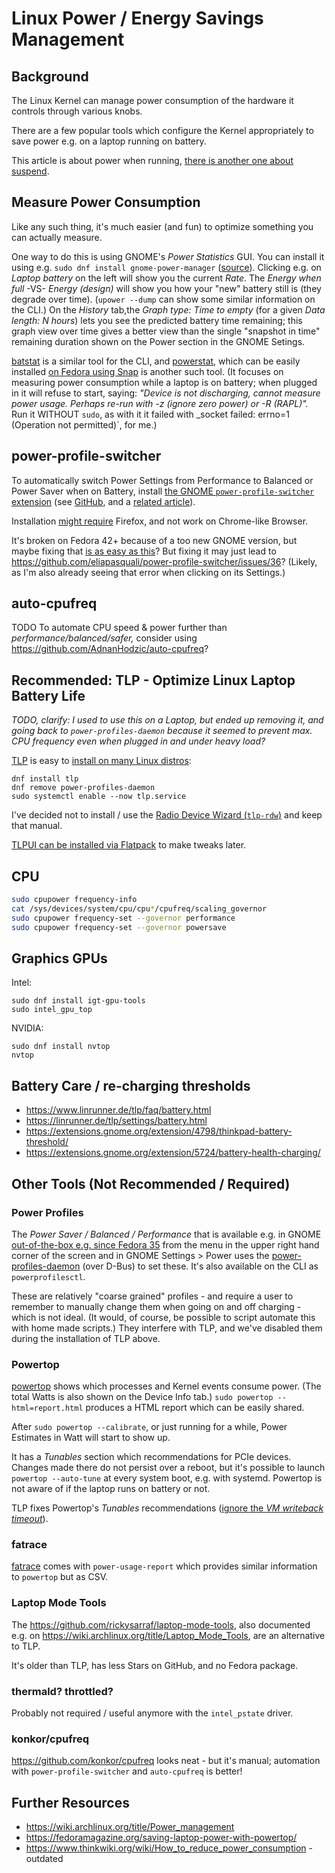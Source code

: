 # Linux Power / Energy Savings Management

## Background

The Linux Kernel can manage power consumption of the hardware it controls through various knobs.

There are a few popular tools which configure the Kernel appropriately to save power e.g. on a laptop running on battery.

This article is about power when running, [there is another one about suspend](suspend.md).

## Measure Power Consumption

Like any such thing, it's much easier (and fun) to optimize something you can actually measure.

One way to do this is using GNOME's _Power Statistics_ GUI. You can install it using e.g. `sudo dnf install gnome-power-manager` ([source](https://gitlab.gnome.org/GNOME/gnome-power-manager/)). Clicking e.g. on _Laptop battery_ on the left will show you the current _Rate_. The _Energy when full_ -VS- _Energy (design)_ will show you how your "new" battery still is (they degrade over time). (`upower --dump` can show some similar information on the CLI.) On the _History_ tab,the _Graph type: Time to empty_ (for a given _Data length: N hours_) lets you see the predicted battery time remaining; this graph view over time gives a better view than the single "snapshot in time" remaining duration shown on the Power section in the GNOME Setings.

[batstat](https://github.com/Juve45/batstat) is a similar tool for the CLI, and [powerstat](https://github.com/ColinIanKing/powerstat), which can be easily installed [on Fedora using Snap](https://snapcraft.io/install/powerstat/fedora) is another such tool. (It focuses on measuring power consumption while a laptop is on battery; when plugged in it will refuse to start, saying: _"Device is not discharging, cannot measure power usage. Perhaps re-run with -z (ignore zero power) or -R (RAPL)"._ Run it WITHOUT `sudo`, as with it it failed with _socket failed: errno=1 (Operation not permitted)`, for me.)

## power-profile-switcher

To automatically switch Power Settings from Performance to Balanced or Power Saver when on Battery,
install [the GNOME `power-profile-switcher` extension](https://extensions.gnome.org/extension/5575/power-profile-switcher/)
(see [GitHub](https://github.com/eliapasquali/power-profile-switcher), and a [related article](https://fostips.com/auto-switch-cpu-performance-powersaver-linux/)).

Installation [might require](https://gnome.pages.gitlab.gnome.org/gnome-browser-integration/pages/installation-guide.html) Firefox, and not work on Chrome-like Browser.

It's broken on Fedora 42+ because of a too new GNOME version, but maybe fixing that [is as easy as this](https://github.com/eliapasquali/power-profile-switcher/commit/16c45736fad7cbb0c53e4ecc1e4b5e2a2b602cd7)? But fixing it may just lead to https://github.com/eliapasquali/power-profile-switcher/issues/36? (Likely, as I'm also already seeing that error when clicking on its Settings.)

## auto-cpufreq

TODO To automate CPU speed & power further than _performance/balanced/safer,_ consider using https://github.com/AdnanHodzic/auto-cpufreq?

## Recommended: TLP - Optimize Linux Laptop Battery Life

_TODO, clarify: I used to use this on a Laptop, but ended up removing it, and going back to `power-profiles-daemon` because it seemed to prevent max. CPU frequency even when plugged in and under heavy load?_

[TLP](https://github.com/linrunner/TLP) is easy to [install on many Linux distros](https://linrunner.de/tlp/installation/index.html):

    dnf install tlp
    dnf remove power-profiles-daemon
    sudo systemctl enable --now tlp.service

I've decided not to install / use the [Radio Device Wizard (`tlp-rdw`)](https://linrunner.de/tlp/settings/rdw.html) and keep that manual.

[TLPUI can be installed via Flatpack](https://flathub.org/apps/details/com.github.d4nj1.tlpui) to make tweaks later.

## CPU

```bash
sudo cpupower frequency-info
cat /sys/devices/system/cpu/cpu*/cpufreq/scaling_governor
sudo cpupower frequency-set --governor performance
sudo cpupower frequency-set --governor powersave
```

## Graphics GPUs

Intel:

    sudo dnf install igt-gpu-tools
    sudo intel_gpu_top

NVIDIA:

    sudo dnf install nvtop
    nvtop

## Battery Care / re-charging thresholds

* https://www.linrunner.de/tlp/faq/battery.html
* https://linrunner.de/tlp/settings/battery.html
* https://extensions.gnome.org/extension/4798/thinkpad-battery-threshold/
* https://extensions.gnome.org/extension/5724/battery-health-charging/

## Other Tools (Not Recommended / Required)

### Power Profiles

The _Power Saver / Balanced / Performance_ that is available e.g. in GNOME [out-of-the-box e.g. since Fedora 35](https://fedoraproject.org/wiki/Changes/Power_Profiles_Daemon) from the menu in the upper right hand corner of the screen and in GNOME Settings > Power uses the [power-profiles-daemon](https://gitlab.freedesktop.org/hadess/power-profiles-daemon) (over D-Bus) to set these. It's also available on the CLI as `powerprofilesctl`.

These are relatively "coarse grained" profiles - and require a user to remember to manually change them when going on and off charging - which is not ideal. (It would, of course, be possible to script automate this with home made scripts.) They interfere with TLP, and we've disabled them during the installation of TLP above.

### Powertop

[powertop](https://github.com/fenrus75/powertop) shows which processes and Kernel events consume power. (The total Watts is also shown on the Device Info tab.) `sudo powertop --html=report.html` produces a HTML report which can be easily shared.

After `sudo powertop --calibrate`, or just running for a while, Power Estimates in Watt will start to show up.

It has a _Tunables_ section which recommendations for PCIe devices. Changes made there do not persist over a reboot, but it's possible to launch `powertop --auto-tune` at every system boot, e.g. with systemd. Powertop is not aware of if the laptop runs on battery or not.

TLP fixes Powertop's _Tunables_ recommendations ([ignore the _VM writeback timeout_](https://linrunner.de/tlp/faq/powertop.html)).

### fatrace

[fatrace](https://github.com/martinpitt/fatrace) comes with `power-usage-report` which provides similar information to `powertop` but as CSV.

### Laptop Mode Tools

The https://github.com/rickysarraf/laptop-mode-tools,
also documented e.g. on https://wiki.archlinux.org/title/Laptop_Mode_Tools,
are an alternative to TLP.

It's older than TLP, has less Stars on GitHub, and no Fedora package.

### thermald? throttled?

Probably not required / useful anymore with the `intel_pstate` driver.

### konkor/cpufreq

https://github.com/konkor/cpufreq looks neat - but it's manual; automation with `power-profile-switcher` and `auto-cpufreq` is better!

## Further Resources

* https://wiki.archlinux.org/title/Power_management
* https://fedoramagazine.org/saving-laptop-power-with-powertop/
* https://www.thinkwiki.org/wiki/How_to_reduce_power_consumption - outdated
